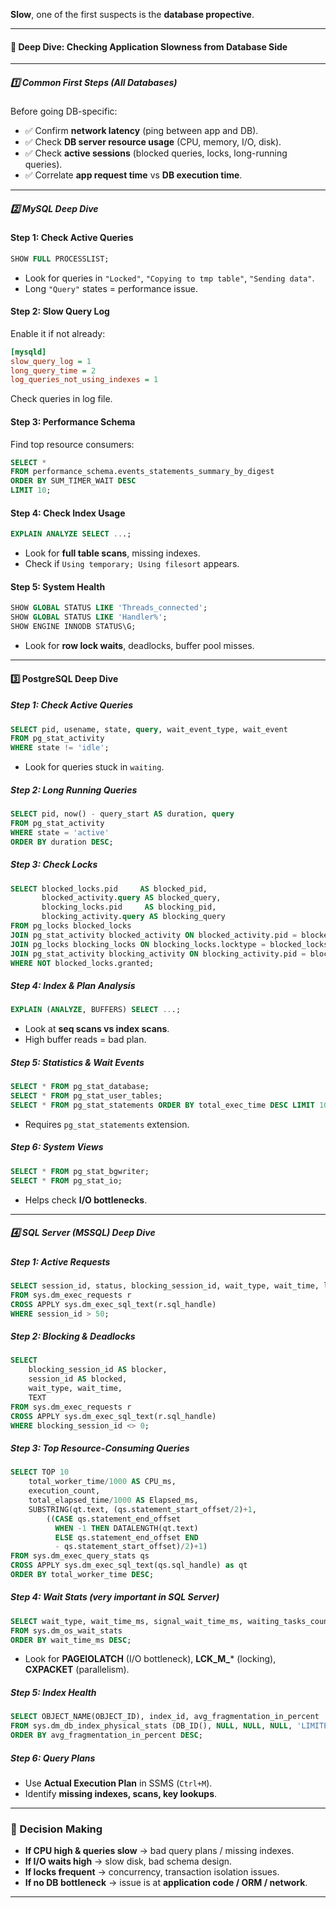 **Slow**, one of the first suspects is the **database propective**. 



---

#### 🔎 Deep Dive: Checking Application Slowness from Database Side

---

##### 1️⃣ Common First Steps (All Databases)

Before going DB-specific:

* ✅ Confirm **network latency** (ping between app and DB).
* ✅ Check **DB server resource usage** (CPU, memory, I/O, disk).
* ✅ Check **active sessions** (blocked queries, locks, long-running queries).
* ✅ Correlate **app request time** vs **DB execution time**.

---

##### 2️⃣ MySQL Deep Dive

#### Step 1: Check Active Queries

```sql
SHOW FULL PROCESSLIST;
```

* Look for queries in `"Locked"`, `"Copying to tmp table"`, `"Sending data"`.
* Long `"Query"` states = performance issue.

#### Step 2: Slow Query Log

Enable it if not already:

```ini
[mysqld]
slow_query_log = 1
long_query_time = 2
log_queries_not_using_indexes = 1
```

Check queries in log file.

#### Step 3: Performance Schema

Find top resource consumers:

```sql
SELECT *
FROM performance_schema.events_statements_summary_by_digest
ORDER BY SUM_TIMER_WAIT DESC
LIMIT 10;
```

#### Step 4: Check Index Usage

```sql
EXPLAIN ANALYZE SELECT ...;
```

* Look for **full table scans**, missing indexes.
* Check if `Using temporary; Using filesort` appears.

#### Step 5: System Health

```sql
SHOW GLOBAL STATUS LIKE 'Threads_connected';
SHOW GLOBAL STATUS LIKE 'Handler%';
SHOW ENGINE INNODB STATUS\G;
```

* Look for **row lock waits**, deadlocks, buffer pool misses.

---

#### 3️⃣ PostgreSQL Deep Dive

##### Step 1: Check Active Queries

```sql
SELECT pid, usename, state, query, wait_event_type, wait_event
FROM pg_stat_activity
WHERE state != 'idle';
```

* Look for queries stuck in `waiting`.

##### Step 2: Long Running Queries

```sql
SELECT pid, now() - query_start AS duration, query
FROM pg_stat_activity
WHERE state = 'active'
ORDER BY duration DESC;
```

##### Step 3: Check Locks

```sql
SELECT blocked_locks.pid     AS blocked_pid,
       blocked_activity.query AS blocked_query,
       blocking_locks.pid     AS blocking_pid,
       blocking_activity.query AS blocking_query
FROM pg_locks blocked_locks
JOIN pg_stat_activity blocked_activity ON blocked_activity.pid = blocked_locks.pid
JOIN pg_locks blocking_locks ON blocking_locks.locktype = blocked_locks.locktype
JOIN pg_stat_activity blocking_activity ON blocking_activity.pid = blocking_locks.pid
WHERE NOT blocked_locks.granted;
```

##### Step 4: Index & Plan Analysis

```sql
EXPLAIN (ANALYZE, BUFFERS) SELECT ...;
```

* Look at **seq scans vs index scans**.
* High buffer reads = bad plan.

##### Step 5: Statistics & Wait Events

```sql
SELECT * FROM pg_stat_database;
SELECT * FROM pg_stat_user_tables;
SELECT * FROM pg_stat_statements ORDER BY total_exec_time DESC LIMIT 10;
```

* Requires `pg_stat_statements` extension.

##### Step 6: System Views

```sql
SELECT * FROM pg_stat_bgwriter;
SELECT * FROM pg_stat_io;
```

* Helps check **I/O bottlenecks**.

---

##### 4️⃣ SQL Server (MSSQL) Deep Dive

##### Step 1: Active Requests

```sql
SELECT session_id, status, blocking_session_id, wait_type, wait_time, last_wait_type, text
FROM sys.dm_exec_requests r
CROSS APPLY sys.dm_exec_sql_text(r.sql_handle)
WHERE session_id > 50;
```

##### Step 2: Blocking & Deadlocks

```sql
SELECT
    blocking_session_id AS blocker,
    session_id AS blocked,
    wait_type, wait_time,
    TEXT
FROM sys.dm_exec_requests r
CROSS APPLY sys.dm_exec_sql_text(r.sql_handle)
WHERE blocking_session_id <> 0;
```

##### Step 3: Top Resource-Consuming Queries

```sql
SELECT TOP 10
    total_worker_time/1000 AS CPU_ms,
    execution_count,
    total_elapsed_time/1000 AS Elapsed_ms,
    SUBSTRING(qt.text, (qs.statement_start_offset/2)+1,
        ((CASE qs.statement_end_offset
          WHEN -1 THEN DATALENGTH(qt.text)
          ELSE qs.statement_end_offset END
          - qs.statement_start_offset)/2)+1)
FROM sys.dm_exec_query_stats qs
CROSS APPLY sys.dm_exec_sql_text(qs.sql_handle) as qt
ORDER BY total_worker_time DESC;
```

##### Step 4: Wait Stats (very important in SQL Server)

```sql
SELECT wait_type, wait_time_ms, signal_wait_time_ms, waiting_tasks_count
FROM sys.dm_os_wait_stats
ORDER BY wait_time_ms DESC;
```

* Look for **PAGEIOLATCH** (I/O bottleneck), **LCK\_M\_**\* (locking), **CXPACKET** (parallelism).

##### Step 5: Index Health

```sql
SELECT OBJECT_NAME(OBJECT_ID), index_id, avg_fragmentation_in_percent
FROM sys.dm_db_index_physical_stats (DB_ID(), NULL, NULL, NULL, 'LIMITED')
ORDER BY avg_fragmentation_in_percent DESC;
```

##### Step 6: Query Plans

* Use **Actual Execution Plan** in SSMS (`Ctrl+M`).
* Identify **missing indexes, scans, key lookups**.

---

### 🚦 Decision Making

* **If CPU high & queries slow** → bad query plans / missing indexes.
* **If I/O waits high** → slow disk, bad schema design.
* **If locks frequent** → concurrency, transaction isolation issues.
* **If no DB bottleneck** → issue is at **application code / ORM / network**.

---
